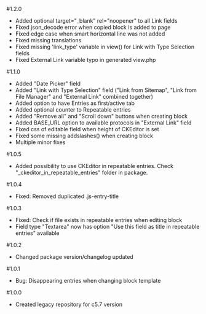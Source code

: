 #1.2.0
- Added optional target="_blank" rel="noopener" to all Link fields
- Fixed json_decode error when copied block is added to page
- Fixed edge case when smart horizontal line was not added
- Fixed missing translations
- Fixed missing 'link_type' variable in view() for Link with Type Selection fields
- Fixed External Link variable typo in generated view.php

#1.1.0
- Added "Date Picker" field
- Added "Link with Type Selection" field ("Link from Sitemap", "Link from File Manager" and "External Link" combined together)
- Added option to have Entries as first/active tab
- Added optional counter to Repeatable entries
- Added "Remove all" and "Scroll down" buttons when creating block
- Added BASE_URL option to available protocols in "External Link" field
- Fixed css of editable field when height of CKEditor is set
- Fixed some missing addslashes() when creating block
- Multiple minor fixes

#1.0.5
- Added possibility to use CKEditor in repeatable entries. Check "_ckeditor_in_repeatable_entries" folder in package.

#1.0.4
- Fixed: Removed duplicated .js-entry-title

#1.0.3
- Fixed: Check if file exists in repeatable entries when editing block
- Field type "Textarea" now has option "Use this field as title in repeatable entries" available

#1.0.2
- Changed package version/changelog updated

#1.0.1
- Bug: Disappearing entries when changing block template

#1.0.0
- Created legacy repository for c5.7 version
